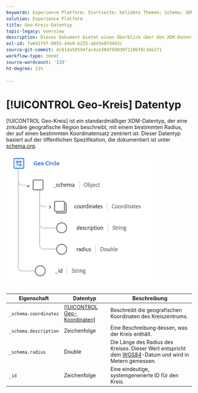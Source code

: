```yaml
---
keywords: Experience Platform; Startseite; beliebte Themen; Schema; XDM; Felder; Schemas; Schemas; Geo; Kreis; Datentyp; Datentyp; Datentyp;
solution: Experience Platform
title: Geo-Kreis-Datentyp
topic-legacy: overview
description: Dieses Dokument bietet einen Überblick über den XDM-Datentyp "Geo Circle".
exl-id: fa041f4f-9955-44e9-b235-a643e07d402c
source-git-commit: dc81da58594fac4ce304f9d030f2106f0c3de271
workflow-type: tm+mt
source-wordcount: '133'
ht-degree: 21%

---
```


# [!UICONTROL Geo-Kreis] Datentyp

[!UICONTROL Geo-Kreis] ist ein standardmäßiger XDM-Datentyp, der eine zirkuläre geografische Region beschreibt, mit einem bestimmten Radius, der auf einen bestimmten Koordinatensatz zentriert ist. Dieser Datentyp basiert auf der öffentlichen Spezifikation, die dokumentiert ist unter [schema.org](https://schema.org/GeoCircle).

<img src="../images/data-types/geo-circle.png" width="400" /><br />

| Eigenschaft | Datentyp | Beschreibung |
| --- | --- | --- |
| `_schema.coordinates` | [[!UICONTROL Geo-Koordinaten]](./geo-coordinates.md) | Beschreibt die geografischen Koordinaten des Kreiszentrums. |
| `_schema.description` | Zeichenfolge | Eine Beschreibung dessen, was der Kreis enthält. |
| `_schema.radius` | Double | Die Länge des Radius des Kreises. Dieser Wert entspricht dem [WGS84](https://gisgeography.com/wgs84-world-geodetic-system/)-Datum und wird in Metern gemessen. |
| `_id` | Zeichenfolge | Eine eindeutige, systemgenerierte ID für den Kreis. |
